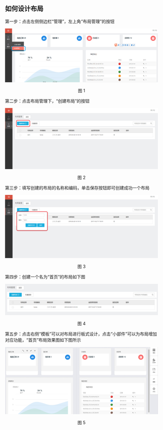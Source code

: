 ## 如何设计布局


第一步：点击左侧侧边栏“管理”，左上角“布局管理”的按钮



![](/articles/portal/4-/images/4-4.png)
<p align="center">图 1</p>


第二步：点击布局管理下，“创建布局”的按钮



![](/articles/portal/4-/images/4-5.png)
<p align="center">图 2</p>

第三步：填写创建的布局的名称和编码，单击保存按钮即可创建成功一个布局



![](/articles/portal/4-/images/4-6.png)
<p align="center">图 3</p>

第四步：创建一个名为“首页”的布局如下图



![](/articles/portal/4-/images/4-7.png)
<p align="center">图 4</p>

第五步：点击右侧“模板”可以对布局进行板式设计，点击“小部件”可以为布局增加对应功能，“首页”布局效果图如下图所示




![](/articles/portal/4-/images/4-8.png)
<p align="center">图 5</p>


